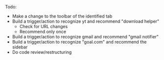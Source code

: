 #
Todo:

*  Make a change to the toolbar of the identified tab
*  Build a trigger/action to recognize yt and recommend "download helper"
	- Check for URL changes
	- Recommend only once
*  Build a trigger/action to recognize gmail and recommend "gmail notifier"
*  Build a trigger/action to recognize "goal.com" and recommend the sidebar
*  Do code review/restructuring

